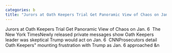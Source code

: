 ```yaml
---
categories: b
title: "Jurors at Oath Keepers Trial Get Panoramic View of Chaos on Jan 6  The New York Times"
---
```

Jurors at Oath Keepers Trial Get Panoramic View of Chaos on Jan. 6&nbsp;&nbsp;The New York TimesNewly released private messages show Oath Keepers leader was skeptical Trump would act on Jan. 6&nbsp;&nbsp;CNNProsecutors detail Oath Keepers" mounting frustration with Trump as Jan. 6 approached&nbsp;&n